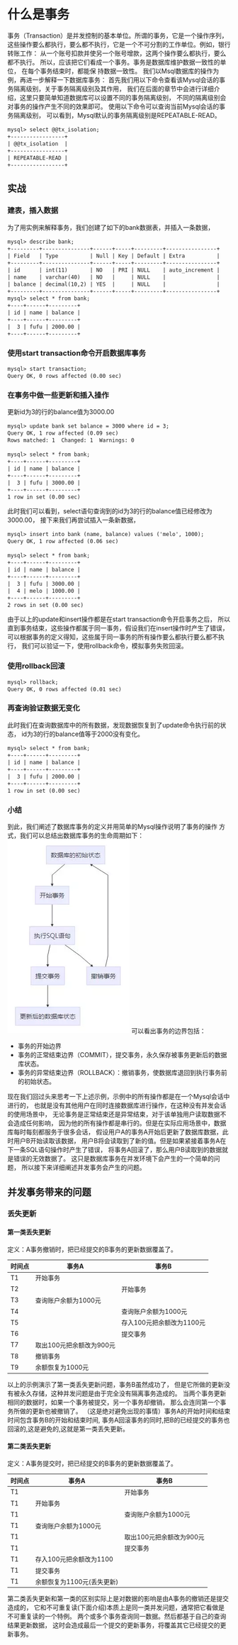 # 什么是事务
事务（Transaction）是并发控制的基本单位。所谓的事务，它是一个操作序列，
这些操作要么都执行，要么都不执行，它是一个不可分割的工作单位。例如，银行转账工作：
从一个账号扣款并使另一个账号增款，这两个操作要么都执行，要么都不执行。
所以，应该把它们看成一个事务。事务是数据库维护数据一致性的单位，
在每个事务结束时，都能保 持数据一致性。
我们以Msql数据库的操作为例，再进一步解释一下数据库事务：
首先我们用以下命令查看该Mysql会话的事务隔离级别，关于事务隔离级别及其作用，
我们在后面的章节中会进行详细介绍，这里只要简单知道数据库可以设置不同的事务隔离级别，
不同的隔离级别会对事务的操作产生不同的效果即可。
使用以下命令可以查询当前Mysql会话的事务隔离级别，
可以看到，Mysql默认的事务隔离级别是REPEATABLE-READ。
```
mysql> select @@tx_isolation;
+-----------------+
| @@tx_isolation  |
+-----------------+
| REPEATABLE-READ |
+-----------------+
```

## 实战

### 建表，插入数据
为了用实例来解释事务，我们创建了如下的bank数据表，并插入一条数据，
```
mysql> describe bank;
+---------+---------------+------+-----+---------+----------------+
| Field   | Type          | Null | Key | Default | Extra          |
+---------+---------------+------+-----+---------+----------------+
| id      | int(11)       | NO   | PRI | NULL    | auto_increment |
| name    | varchar(40)   | NO   |     | NULL    |                |
| balance | decimal(10,2) | YES  |     | NULL    |                |
+---------+---------------+------+-----+---------+----------------+
mysql> select * from bank;
+----+------+---------+
| id | name | balance |
+----+------+---------+
|  3 | fufu | 2000.00 |
+----+------+---------+
```
### 使用start transaction命令开启数据库事务
```
mysql> start transaction;
Query OK, 0 rows affected (0.00 sec)
```

### 在事务中做一些更新和插入操作
更新id为3的行的balance值为3000.00
```
mysql> update bank set balance = 3000 where id = 3;
Query OK, 1 row affected (0.09 sec)
Rows matched: 1  Changed: 1  Warnings: 0

mysql> select * from bank;
+----+------+---------+
| id | name | balance |
+----+------+---------+
|  3 | fufu | 3000.00 |
+----+------+---------+
1 row in set (0.00 sec)
```

此时我们可以看到，select语句查询到的id为3的行的balance值已经修改为3000.00，
接下来我们再尝试插入一条新数据，
```
mysql> insert into bank (name, balance) values ('melo', 1000);
Query OK, 1 row affected (0.06 sec)

mysql> select * from bank;
+----+------+---------+
| id | name | balance |
+----+------+---------+
|  3 | fufu | 3000.00 |
|  4 | melo | 1000.00 |
+----+------+---------+
2 rows in set (0.00 sec)
```
由于以上的update和insert操作都是在start transaction命令开启事务之后，
所以直到事务结束，这些操作都属于同一事务，假设我们在insert操作时产生了错误，
可以根据事务的定义得知，这些属于同一事务的所有操作要么都执行要么都不执行，
我们可以验证一下，使用rollback命令，模拟事务失败回滚。
### 使用rollback回滚
```
mysql> rollback;
Query OK, 0 rows affected (0.01 sec)
```
### 再查询验证数据无变化
此时我们在查询数据库中的所有数据，发现数据恢复到了update命令执行前的状态，
id为3的行的balance值等于2000没有变化。
```
mysql> select * from bank;
+----+------+---------+
| id | name | balance |
+----+------+---------+
|  3 | fufu | 2000.00 |
+----+------+---------+
1 row in set (0.00 sec)
```

### 小结
到此，我们阐述了数据库事务的定义并用简单的Mysql操作说明了事务的操作
方式，我们可以总结出数据库事务的生命周期如下：
![123](transaction.jpg)
可以看出事务的边界包括：
* 事务的开始边界
* 事务的正常结束边界（COMMIT），提交事务，永久保存被事务更新后的数据库状态。
* 事务的异常结束边界（ROLLBACK）：撤销事务，使数据库退回到执行事务前的初始状态。

现在我们回过头来思考一下上述示例，示例中的所有操作都是在一个Mysql会话中进行的，
也就是没有其他用户在同时连接数据库进行操作，在这种没有并发会话的使用场景中，
无论事务是正常结束还是异常结束，对于该单独用户读取数据不会造成任何影响，
因为他的所有操作都是串行的。但是在实际应用场景中，数据库每时每刻都服务于很多会话，
假设用户A的事务A开始后更新了数据库数据，此时用户B开始读取该数据，
用户B将会读取到了新的值。但是如果紧接着事务A在下一条SQL语句操作时产生了错误，
将事务A回滚了，那么用户B读取到的数据就是错误的无效数据了。
这只是数据库事务在并发环境下会产生的一个简单的问题，
所以接下来详细阐述并发事务会产生的问题。

## 并发事务带来的问题
### 丢失更新
#### 第一类丢失更新
定义：A事务撤销时，把已经提交的B事务的更新数据覆盖了。

| 时间点 | 事务A | 事务B |
| ------| ------ | ------ |
| T1    | 开始事务|        |
| T2 |           | 开始事务|
| T3 |查询账户余额为1000元||
| T4 ||查询账户余额为1000元|
| T5 ||存入100元把余额改为1100元|
| T6 ||提交事务|
| T7 |取出100元把余额改为900元||
| T8 |撤销事务||
| T9 |余额恢复为1000元||
以上的示例演示了第一类丢失更新问题，事务B虽然成功了，
但是它所做的更新没有被永久存储，这种并发问题是由于完全没有隔离事务造成的。
当两个事务更新相同的数据时，如果一个事务被提交，另一个事务却撤销，
那么会连同第一个事务所做的更新也被撤销了。
（这是绝对避免出现的事情）事务A的开始时间和结束时间包含事务B的开始和结束时间,
事务A回滚事务的同时,把B的已经提交的事务也回滚的,这是避免的,这就是第一类丢失更新。
#### 第二类丢失更新
定义：A事务提交时，把已经提交的B事务的更新数据覆盖了。

| 时间点 | 事务A | 事务B |
| ------| ------ | ------ |
| T1    | |       开始事务 |
| T1    | 开始事务|        |
| T1    | |查询账户余额为1000元|
| T1    | 查询账户余额为1000元||
| T1    | |取出100元把余额改为900元|
| T1    | |提交事务|
| T1    | 存入100元把余额改为1100||
| T1    | 提交事务||
| T1    | 余额恢复为1100元(丢失更新)||
第二类丢失更新和第一类的区别实际上是对数据的影响是由A事务的撤销还是提交造成的，
它和不可重复读(下面介绍)本质上是同一类并发问题，通常把它看做是不可重复读的一个特例。
两个或多个事务查询同一数据。然后都基于自己的查询结果更新数据，
这时会造成最后一个提交的更新事务，将覆盖其它已经提交的更新事务。



